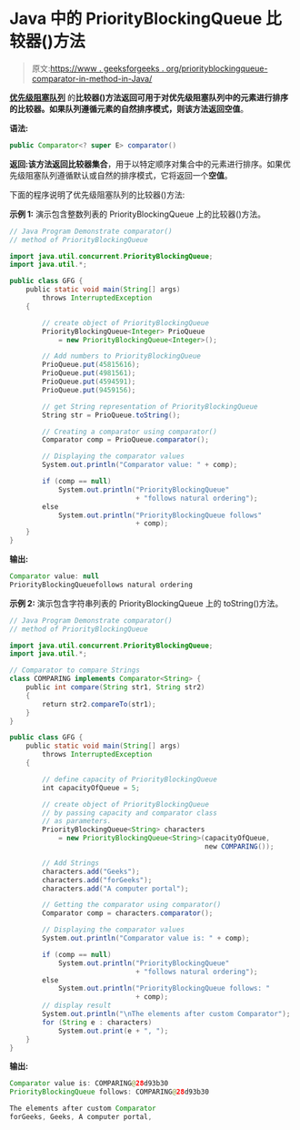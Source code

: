 # Java 中的 PriorityBlockingQueue 比较器()方法

> 原文:[https://www . geeksforgeeks . org/priorityblockingqueue-comparator-in-method-in-Java/](https://www.geeksforgeeks.org/priorityblockingqueue-comparator-method-in-java/)

**[优先级阻塞队列](https://www.geeksforgeeks.org/priorityblockingqueue-class-in-java/)** 的**比较器()**方法返回可用于对优先级阻塞队列中的元素进行排序的比较器。如果队列遵循元素的自然排序模式，则该方法返回**空值**。

**语法:**

```java
public Comparator<? super E> comparator()
```

**返回:**该方法返回**比较器集合**，用于以特定顺序对集合中的元素进行排序。如果优先级阻塞队列遵循默认或自然的排序模式，它将返回一个**空值**。

下面的程序说明了优先级阻塞队列的比较器()方法:

**示例 1:** 演示包含整数列表的 PriorityBlockingQueue 上的比较器()方法。

```java
// Java Program Demonstrate comparator()
// method of PriorityBlockingQueue

import java.util.concurrent.PriorityBlockingQueue;
import java.util.*;

public class GFG {
    public static void main(String[] args)
        throws InterruptedException
    {

        // create object of PriorityBlockingQueue
        PriorityBlockingQueue<Integer> PrioQueue
            = new PriorityBlockingQueue<Integer>();

        // Add numbers to PriorityBlockingQueue
        PrioQueue.put(45815616);
        PrioQueue.put(4981561);
        PrioQueue.put(4594591);
        PrioQueue.put(9459156);

        // get String representation of PriorityBlockingQueue
        String str = PrioQueue.toString();

        // Creating a comparator using comparator()
        Comparator comp = PrioQueue.comparator();

        // Displaying the comparator values
        System.out.println("Comparator value: " + comp);

        if (comp == null)
            System.out.println("PriorityBlockingQueue"
                               + "follows natural ordering");
        else
            System.out.println("PriorityBlockingQueue follows"
                               + comp);
    }
}
```

**输出:**

```java
Comparator value: null
PriorityBlockingQueuefollows natural ordering

```

**示例 2:** 演示包含字符串列表的 PriorityBlockingQueue 上的 toString()方法。

```java
// Java Program Demonstrate comparator()
// method of PriorityBlockingQueue

import java.util.concurrent.PriorityBlockingQueue;
import java.util.*;

// Comparator to compare Strings
class COMPARING implements Comparator<String> {
    public int compare(String str1, String str2)
    {
        return str2.compareTo(str1);
    }
}

public class GFG {
    public static void main(String[] args)
        throws InterruptedException
    {

        // define capacity of PriorityBlockingQueue
        int capacityOfQueue = 5;

        // create object of PriorityBlockingQueue
        // by passing capacity and comparator class
        // as parameters.
        PriorityBlockingQueue<String> characters
            = new PriorityBlockingQueue<String>(capacityOfQueue,
                                                new COMPARING());

        // Add Strings
        characters.add("Geeks");
        characters.add("forGeeks");
        characters.add("A computer portal");

        // Getting the comparator using comparator()
        Comparator comp = characters.comparator();

        // Displaying the comparator values
        System.out.println("Comparator value is: " + comp);

        if (comp == null)
            System.out.println("PriorityBlockingQueue"
                               + "follows natural ordering");
        else
            System.out.println("PriorityBlockingQueue follows: "
                               + comp);
        // display result
        System.out.println("\nThe elements after custom Comparator");
        for (String e : characters)
            System.out.print(e + ", ");
    }
}
```

**输出:**

```java
Comparator value is: COMPARING@28d93b30
PriorityBlockingQueue follows: COMPARING@28d93b30

The elements after custom Comparator
forGeeks, Geeks, A computer portal,

```